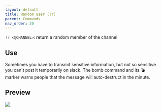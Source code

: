 ```yaml
---
layout: default
title: Random user (!r)
parent: Commands
nav_order: 20
---
```


`!r <@CHANNEL>`: return a random member of the channel

## Use
    
Sometimes you have to transmit sensitive information, but not so sensitive you can't post it 
temporarily on slack. The bomb command and its :bomb: marker warns people that the message will 
auto-destruct in the minute.    

## Preview 

![](https://raw.githubusercontent.com/Kraymer/bulkdata/master/emobomb.gif)
